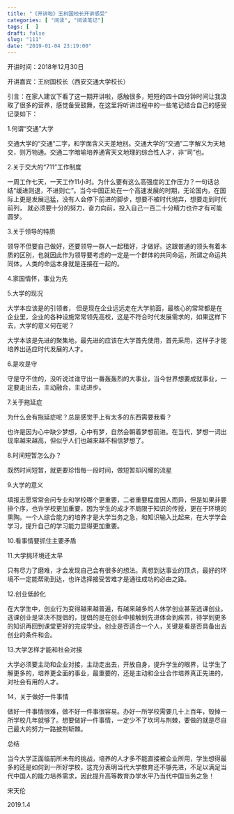 ```yaml
---
title: "《开讲啦》王树国校长开讲感受"
categories: [ "阅读", "阅读笔记"]
tags: [  ]
draft: false
slug: "111"
date: "2019-01-04 23:19:00"
---
```




开讲时间：2018年12月30日

开讲嘉宾：王树国校长（西安交通大学校长）

引言：在家人建议下看了这一期开讲啦，感触很多，短短的四十四分钟时间让我汲取了很多的营养，感觉备受鼓舞，在这里将听讲过程中的一些笔记结合自己的感受记录如下：

1.何谓“交通”大学

交通大学的“交通”二字，和字面含义天差地别。交通大学的“交通”二字解义为天地交，则万物通。交通二字暗喻培养通宵天文地理的综合性人才，非“司”也。

2.关于交大的“711”工作制度

一周工作七天，一天工作11小时。为什么要有这么高强度的工作压力？一句话总结“缓进则退，不进则亡”。当今中国正处在一个高速发展的时期，无论国内，在国际上更是发展迅猛，没有人会停下前进的脚步，想要不被时代抛弃，想要走到时代前列， 就必须要十分的努力，奋力向前，投入自己一百二十分精力也许才有可能圆梦。

3.关于领导的特质

领导不但要自己做好，还要领导一群人一起租好，才做好。这跟普通的领头有着本质的区别，也就因此作为领导要考虑的一定是一个群体的共同命运，所谓之命运共同体，人类的命运本身就是连接在一起的。

4.家国情怀，事业为先

5.大学的现况

大学本应该是的引领者， 但是现在企业远远走在大学前面，最核心的常常都是在企业里，企业的各种设施常常领先高校，这是不符合时代发展需求的，如果这样下去，大学的意义何在呢？

大学本该是先进的聚集地，最先进的应该在大学首先使用，首先采用，这样子才能培养出适应时代发展的人才。

6.是攻是守

守是守不住的，没听说过谁守出一番轰轰烈的大事业，当今世界想要成就事业，一定要走出去，主动融合，主动进步。

7.关于拖延症

为什么会有拖延症呢？总是感觉手上有太多的东西需要我看？

也许是因为心中缺少梦想，心中有梦，自然会朝着梦想前进。在当代，梦想一词出现率越来越高，但似乎人们也越来越不相信梦想了。

8.时间短暂怎么办？

既然时间短暂，就更要珍惜每一段时间，做短暂却闪耀的流星

9.大学的意义

填报志愿常常会问专业和学校哪个更重要，二者重要程度因人而异，但是如果非要排个序，也许学校更加重要，因为学生的成才不局限于知识的传授，更在于环境的熏陶。一个人综合能力的培养才是大学当务之急，和知识输入比起来，在大学学会学习，提升自己的学习能力显得更加重要。

10.看事情要抓住主要矛盾

11.大学挑环境还太早

只有尽力了磨难，才会发现自己会有很多的想法。真想到达事业的顶点，最好的环境不一定能帮助到达，也许选择接受苦难才是通往成功的必由之路。

12.创业低龄化

在大学生中，创业行为变得越来越普遍，有越来越多的人休学创业甚至逃课创业。逃课创业是坚决不提倡的，提倡的是在创业中接触到先进体会到疾苦，待学到更多的知识再回到课堂更好的完成学业。创业是否适合一个人，关键是看是否具备出去创业的条件和会。

13.大学怎样才能和社会对接

大学必须要主动和企业对接，主动走出去，开放自身，提升学生的眼界，让学生了解更多的，培养更全面的事业，最重要的，还是主动和企业合作培养真正先进的，对社会有用的人才。

14，关于做好一件事情

做好一件事情很难，做不好一件事很容易。办好一所学校需要几十上百年，毁掉一所学校几年就够了。想要做好一件事情，一定少不了坎坷与荆棘，要做的就是尽自己最大的努力一路披荆斩棘。

总结

当今大学正面临前所未有的挑战，培养的人才多不能直接被企业所用，学生想得最多的还是如何到一所好学校，这充分表明当代大学教育还不够先进，不足以满足当代中国人的能力培养需求，因此提升高等教育办学水平乃当代中国当务之急！

宋天伦

2019.1.4